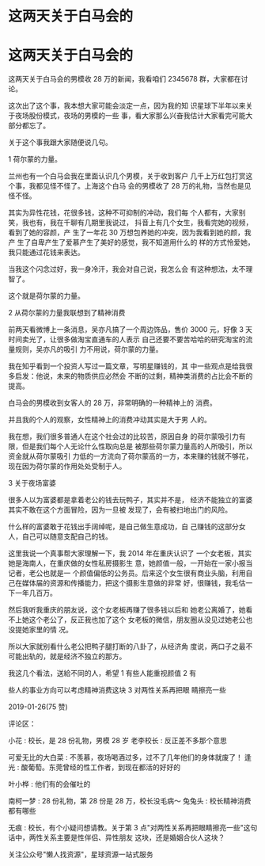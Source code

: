 # 这两天关于白马会的

# 这两天关于白马会的

这两天关于白马会的男模收 28 万的新闻，我看咱们 2345678 群，大家都在讨论。

这次出了这个事，我本想大家可能会淡定一点，因为我的知 识星球下半年以来关于夜场股份模式，夜场的男模的一些 事，看大家那么兴奋我估计大家看完可能大部分都忘了。

关于这个事我跟大家随便说几句。

1 荷尔蒙的力量。

兰州也有一个白马会我在里面认识几个男模，关于收到客户 几千上万红包打赏这个事，我都见怪不怪了。上海这个白马 会的男模收了 28 万的礼物，当然也是见怪不怪。

其实为异性花钱，花很多钱，这种不可抑制的冲动，我们每 个人都有，大家别笑，我也有，我在千聊有几期里我说过， 抖音上有几个女生，我看完她的视频，看到了她的容颜，产 生了一年花 30 万想包养她的冲突，因为我看到她的颜，我产 生了自卑产生了爱慕产生了美好的感觉，我不知道用什么的 样的方式怜爱她，我只能通过花钱来表达。

当我这个闪念过好，我一身冷汗，我会对自己说，我怎么会 有这种想法，太不理智了。

这个就是荷尔蒙的力量。

2 从荷尔蒙的力量我联想到了精神消费

前两天看微博上一条消息，吴亦凡搞了一个周边饰品，售价 3000 元，好像 3 天时间卖光了，让很多做淘宝直通车的人表示 自己还要不要苦哈哈的研究淘宝的流量规则，吴亦凡的吸引 力不用说，荷尔蒙的力量。

我在知乎看到一个投资人写过一篇文章，写明星赚钱的，其 中一些观点是给我很多启发：他说，未来的物质供应必然会 不断的过剩，精神类消费的占比会不断的提高。

白马会的男模收到女客人的 28 万，非常明确的一种精神上的 消费。

并且我的个人的观察，女性精神上的消费冲动其实是大于男 人的。

我在想，我们很多普通人在这个社会过的比较苦，原因自身 的荷尔蒙吸引力有限，但是我们每个人无论什么性取向总是 被那些荷尔蒙力量高的人所吸引，所以资金就从荷尔蒙吸引 力低的一方流向了荷尔蒙高的一方，本来赚的钱就不够花， 现在因为荷尔蒙的作用处处受制于人。

3 关于夜场富婆

很多人以为富婆都是拿着老公的钱去玩鸭子，其实并不是， 经济不能独立的富婆其实不敢在这个方面冒险，因为一旦被 发现了，会有被扫地出门的风险。

什么样的富婆敢于花钱出手阔绰呢，是自己做生意成功，自 己赚钱的这部分女人，自己可以随意支配自己的钱。

这里我说一个真事帮大家理解一下，我 2014 年在重庆认识了 一个女老板，其实她是海南人，在重庆做的女性私房摄影生 意，她颜值一般，一开始在一家小报当记者，老公也就是一 个颜值偏低的公务员。后来这个女生很有商业头脑，利用自 己在媒体届的资源和传播能力，把这个摄影生意做的非常 好，很赚钱，我毛估一下一年几百万。

然后我听我重庆的朋友说，这个女老板再赚了很多钱以后和 她老公离婚了，她看不上她这个老公了，反正我也加了这个 女老板的微信，朋友圈从没见过她老公也没提她家里的情 况。

所以大家就别看什么老公把鸭子腿打断的八卦了，从经济角 度说，两口子之最不可能出轨的，就是经济不独立的那方。

我这几个看法，送給不同的人，希望 1 有些人能重视颜值 2 有

些人的事业方向可以考虑精神消费这块 3 对两性关系再把眼 睛擦亮一些

2019-01-26(75 赞)

评论区：

小花 : 校长，是 28 份礼物，男模 28 岁 老李校长 : 反正差不多那个意思

可爱无比的大白菜 : 不羡慕，夜场喝酒过多，过不了几年他们的身体就废了！ 逢光 : 酸葡萄。东莞曾经的性工作者，到现在都活的好好的

叶小桦 : 他们有的会催吐的

南柯一梦 : 28 份礼物，第 28 份是 28 万，校长没毛病～ 兔兔头 : 校长精神消费都有哪些

无痕 : 校长，有个小疑问想请教。关于第 3 点"对两性关系再把眼睛擦亮一些"这句话中，两性关系主要是性伴侣、异性朋友 这块，还是婚姻合伙人这块？

关注公众号"懒人找资源"，星球资源一站式服务